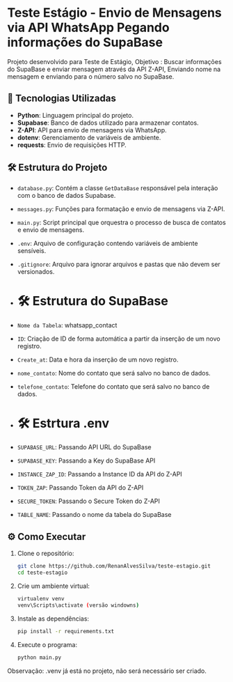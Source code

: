# Teste Estágio - Envio de Mensagens via API WhatsApp Pegando informações do SupaBase

Projeto desenvolvido para Teste de Estágio, Objetivo : Buscar informações do SupaBase e enviar mensagem através da API Z-API, Enviando nome na mensagem e enviando para o número salvo no SupaBase.

## 🔧 Tecnologias Utilizadas

- **Python**: Linguagem principal do projeto.
- **Supabase**: Banco de dados utilizado para armazenar contatos.
- **Z-API**: API para envio de mensagens via WhatsApp.
- **dotenv**: Gerenciamento de variáveis de ambiente.
- **requests**: Envio de requisições HTTP.

## 🛠️ Estrutura do Projeto

- `database.py`: Contém a classe `GetDataBase` responsável pela interação com o banco de dados Supabase.
- `messages.py`: Funções para formatação e envio de mensagens via Z-API.
- `main.py`: Script principal que orquestra o processo de busca de contatos e envio de mensagens.
- `.env`: Arquivo de configuração contendo variáveis de ambiente sensíveis.
- `.gitignore`: Arquivo para ignorar arquivos e pastas que não devem ser versionados.

- # 🛠️ Estrutura do SupaBase
- `Nome da Tabela`: whatsapp_contact
- `ID`: Criação de ID de forma automática a partir da inserção de um novo registro.
- `Create_at`: Data e hora da inserção de um novo registro.
- `nome_contato`: Nome do contato que será salvo no banco de dados.
- `telefone_contato`: Telefone do contato que será salvo no banco de dados.

- # 🛠️ Estrtura .env
- `SUPABASE_URL`: Passando API URL do SupaBase
- `SUPABASE_KEY`: Passando a Key do SupaBase API
- `INSTANCE_ZAP_ID`: Passando a Instance ID da API do Z-API
- `TOKEN_ZAP`: Passando Token da API do Z-API
- `SECURE_TOKEN`: Passando o Secure Token do Z-API
- `TABLE_NAME`: Passando o nome da tabela do SupaBase

## ⚙️ Como Executar

1. Clone o repositório:

   ```bash
   git clone https://github.com/RenanAlvesSilva/teste-estagio.git
   cd teste-estagio

2. Crie um ambiente virtual:
   ```bash
   virtualenv venv
   venv\Scripts\activate (versão windowns)
3. Instale as dependências:
   ```bash
   pip install -r requirements.txt
4. Execute o programa:
   ```bash
   python main.py

Observação: .venv já está no projeto, não será necessário ser criado.
